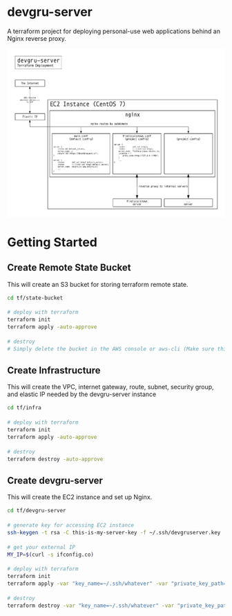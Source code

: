 devgru-server
=============

A terraform project for deploying personal-use web applications behind an Nginx reverse proxy.

![Sketch of devgruserver](/docs/sketch.png)


# Getting Started


## Create Remote State Bucket

This will create an S3 bucket for storing terraform remote state.

```bash
cd tf/state-bucket

# deploy with terraform
terraform init
terraform apply -auto-approve

# destroy
# Simply delete the bucket in the AWS console or aws-cli (Make sure this is the last thing destroyed when tearing everything down!)
```


## Create Infrastructure

This will create the VPC, internet gateway, route, subnet, security group, and elastic IP needed by the devgru-server instance

```bash
cd tf/infra

# deploy with terraform
terraform init
terraform apply -auto-approve

# destroy
terraform destroy -auto-approve

```


## Create devgru-server

This will create the EC2 instance and set up Nginx.

```bash
cd tf/devgru-server

# generate key for accessing EC2 instance
ssh-keygen -t rsa -C this-is-my-server-key -f ~/.ssh/devgruserver.key

# get your external IP
MY_IP=$(curl -s ifconfig.co)

# deploy with terraform
terraform init
terraform apply -var "key_name=~/.ssh/whatever" -var "private_key_path=~/.ssh/whatever.key" -var "public_key_path=~/.ssh/whatever.key.pub" -var "my_ip=${MY_IP}/32" -auto-approve

# destroy
terraform destroy -var "key_name=~/.ssh/whatever" -var "private_key_path=~/.ssh/whatever.key" -var "public_key_path=~/.ssh/whatever.key.pub" -var "my_ip=${MY_IP}/32" -auto-approve
```
